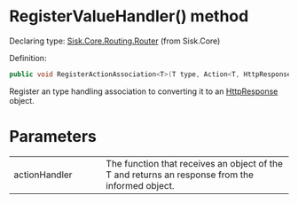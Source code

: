 <!--

Copyrights 2023 Sisk Framework - CypherPotato
Published under MIT license

!!! DO NOT EDIT THIS FILE !!!
This file was generated by a tool in the Sisk package. To edit the information in this documentation,
edit the XML documentation present in the Sisk source code.

-->


# RegisterValueHandler() method

Declaring type: [Sisk.Core.Routing.Router](/read?q=/contents/spec/Sisk.Core.Routing.Router.md) (from Sisk.Core)


Definition:

```cs
public void RegisterActionAssociation<T>(T type, Action<T, HttpResponse> actionHandler) where T : Type
```

Register an type handling association to converting it to an <a href="/read?q=/contents/spec/Sisk.Core.Http.HttpResponse.md">HttpResponse</a> object.


# Parameters

<table>
    <tbody>
<tr>
    <td width="33%">actionHandler</td>
    <td>The function that receives an object of the T and returns an  response from the informed object.</td>
</tr>
    </tbody>
</table>
